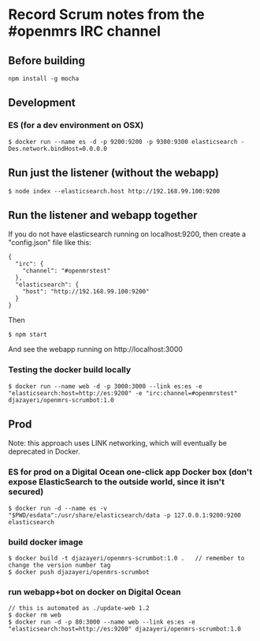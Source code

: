 # Record Scrum notes from the #openmrs IRC channel

## Before building

    npm install -g mocha

## Development

### ES (for a dev environment on OSX)

    $ docker run --name es -d -p 9200:9200 -p 9300:9300 elasticsearch -Des.network.bindHost=0.0.0.0
     
## Run just the listener (without the webapp)

    $ node index --elasticsearch.host http://192.168.99.100:9200

## Run the listener and webapp together

If you do not have elasticsearch running on localhost:9200, then create a "config.json" file like this:

    {
      "irc": {
        "channel": "#openmrstest"
      },
      "elasticsearch": {
        "host": "http://192.168.99.100:9200"
      }
    }

Then

    $ npm start
    
And see the webapp running on http://localhost:3000

### Testing the docker build locally

    $ docker run --name web -d -p 3000:3000 --link es:es -e "elasticsearch:host=http://es:9200" -e "irc:channel=#openmrstest" djazayeri/openmrs-scrumbot:1.0

## Prod

Note: this approach uses LINK networking, which will eventually be deprecated in Docker.

### ES for prod on a Digital Ocean one-click app Docker box (don't expose ElasticSearch to the outside world, since it isn't secured)

    $ docker run -d --name es -v "$PWD/esdata":/usr/share/elasticsearch/data -p 127.0.0.1:9200:9200 elasticsearch
    
### build docker image

    $ docker build -t djazayeri/openmrs-scrumbot:1.0 .   // remember to change the version number tag
    $ docker push djazayeri/openmrs-scrumbot
    
### run webapp+bot on docker on Digital Ocean

    // this is automated as ./update-web 1.2
    $ docker rm web
    $ docker run -d -p 80:3000 --name web --link es:es -e "elasticsearch:host=http://es:9200" djazayeri/openmrs-scrumbot:1.0

